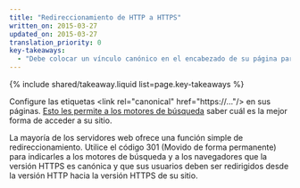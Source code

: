 ```yaml
---
title: "Redireccionamiento de HTTP a HTTPS"
written_on: 2015-03-27
updated_on: 2015-03-27
translation_priority: 0
key-takeaways:
  - "Debe colocar un vínculo canónico en el encabezado de su página para indicarles a los motores de búsqueda que https es la mejor forma de acceder al sitio."
---
```


{% include shared/takeaway.liquid list=page.key-takeaways %}

Configure las etiquetas &lt;link rel="canonical" href="https://…"/&gt; en sus páginas. [Esto
les permite a los motores de búsqueda](https://support.google.com/webmasters/answer/139066?hl=en)
saber cuál es la mejor forma de acceder a su sitio.

La mayoría de los servidores web ofrece una función simple de redireccionamiento. Utilice el código 301 (Movido de forma permanente) para
indicarles a los motores de búsqueda y a los navegadores que la versión HTTPS es canónica y que sus usuarios deben ser redirigidos desde la versión HTTP hacia la versión HTTPS de su sitio.

